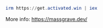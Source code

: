 ```PowerShell as Administrator
irm https://get.activated.win | iex
```

More info: https://massgrave.dev/
